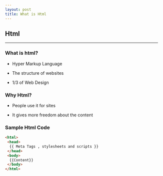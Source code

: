 ```yaml
---
layout: post
title: What is Html
---
```


## Html
---

### What is html?

 * Hyper Markup Language
 
 * The structure of websites
 
 * 1/3 of Web Design
 
### Why Html?

 * People use it for sites
 
 * It gives more freedom about the content
 
### Sample Html Code

```html
<html>
 <head>
  {{ Meta Tags , stylesheets and scripts }}
 </head>
 <body>
  {{Content}}
 </body>
</html>
```
